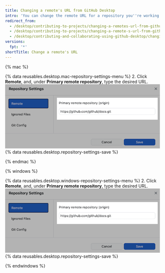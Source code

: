 ```yaml
---
title: Changing a remote's URL from GitHub Desktop
intro: 'You can change the remote URL for a repository you''re working with in {% data variables.product.prodname_desktop %}. You might do this if the repository has been renamed, or the username or organization that owns the repository has changed.'
redirect_from:
  - /desktop/contributing-to-projects/changing-a-remotes-url-from-github-desktop
  - /desktop/contributing-to-projects/changing-a-remote-s-url-from-github-desktop
  - /desktop/contributing-and-collaborating-using-github-desktop/changing-a-remotes-url-from-github-desktop
versions:
  fpt: '*'
shortTitle: Change a remote's URL
---
```

{% mac %}

{% data reusables.desktop.mac-repository-settings-menu %}
2. Click **Remote**, and, under **Primary remote repository**, type the desired URL.
![Primary remote repository field](/assets/images/help/desktop/repository-settings-remote.png)
{% data reusables.desktop.repository-settings-save %}

{% endmac %}

{% windows %}

{% data reusables.desktop.windows-repository-settings-menu %}
2. Click **Remote**, and, under **Primary remote repository**, type the desired URL.
![Primary remote repository field](/assets/images/help/desktop/repository-settings-remote.png)
{% data reusables.desktop.repository-settings-save %}

{% endwindows %}
